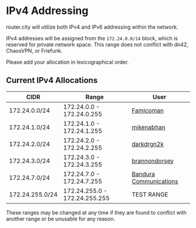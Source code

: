 # IPv4 Addressing

router.city will utilize both IPv4 and IPv6 addressing within the network.

IPv4 addresses will be assigned from the `172.24.0.0/14` block, which is reserved for private network space. This range does not conflict with dn42, ChaosVPN, or Friefunk.

Please add your allocation in lexicographical order.

## Current IPv4 Allocations

| CIDR            | Range                         | User          |
| --------------- | ----------------------------- | ------------- |
| 172.24.0.0/24   | 172.24.0.0 - 172.24.0.255     | [Famicoman](https://github.com/Famicoman)|
| 172.24.1.0/24   | 172.24.1.0 - 172.24.1.255     | [mikenabhan](https://github.com/mikenabhan)|
| 172.24.2.0/24   | 172.24.2.0 - 172.24.2.255     | [darkdrgn2k](https://github.com/darkdrgn2k)|
| 172.24.3.0/24   | 172.24.3.0 - 172.24.3.255     | [brannondorsey](https://github.com/brannondorsey)|
| 172.24.7.0/24   | 172.24.7.0 - 172.24.7.255     | [Bandura Communications](https://byeob.de/)|
| 172.24.255.0/24 | 172.24.255.0 - 172.24.255.255 | TEST RANGE    |

These ranges may be changed at any time if they are found to conflict with another range or be unusable for any reason.
